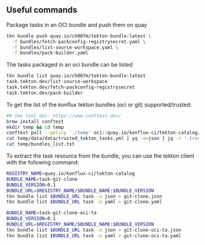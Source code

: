 
## Useful commands

Package tasks in an OCI bundle and push them on quay
```bash
tkn bundle push quay.io/ch007m/tekton-bundle:latest \
  -f bundles/fetch-packconfig-registrysecret.yaml \
  -f bundles/list-source-workspace.yaml \
  -f bundles/pack-builder.yaml
```

The tasks packaged in an oci bundle can be listed
```bash
tkn bundle list quay.io/ch007m/tekton-bundle:latest     
task.tekton.dev/list-source-workspace
task.tekton.dev/fetch-packconfig-registrysecret
task.tekton.dev/pack-builder
```

To get the list of the konflux tekton bundles (oci or git) supported/trusted:
```bash
## See tool doc: https://www.conftest.dev/
brew install conftest
mkdir temp && cd temp
conftest pull --policy './temp' oci::quay.io/konflux-ci/tekton-catalog/data-acceptable-bundles:latest
cat temp/data/data/trusted_tekton_tasks.yml | yq -o=json | jq -r '.trusted_tasks | keys[]' > temp/bundles_list.txt
cat temp/bundles_list.txt
```

To extract the task resource from the bundle, you can use the tekton client with the following command:
```bash
REGISTRY_NAME=quay.io/konflux-ci/tekton-catalog
BUNDLE_NAME=task-git-clone
BUNDLE_VERSION=0.1
BUNDLE_URL=$REGISTRY_NAME/$BUNDLE_NAME:$BUNDLE_VERSION
tkn bundle list $BUNDLE_URL task -o json > git-clone.json
tkn bundle list $BUNDLE_URL task -o yaml > git-clone.yaml

BUNDLE_NAME=task-git-clone-oci-ta
BUNDLE_VERSION=0.1
BUNDLE_URL=$REGISTRY_NAME/$BUNDLE_NAME:$BUNDLE_VERSION
tkn bundle list $BUNDLE_URL task -o json > git-clone-oci-ta.json
tkn bundle list $BUNDLE_URL task -o yaml > git-clone-oci-ta.yaml
```




